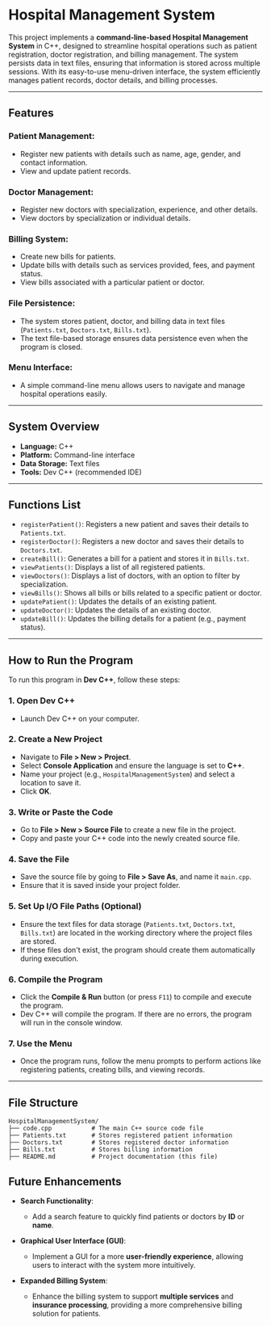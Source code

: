 # Hospital Management System

This project implements a **command-line-based Hospital Management System** in C++, designed to streamline hospital operations such as patient registration, doctor registration, and billing management. The system persists data in text files, ensuring that information is stored across multiple sessions. With its easy-to-use menu-driven interface, the system efficiently manages patient records, doctor details, and billing processes.

---

## Features

### Patient Management:
- Register new patients with details such as name, age, gender, and contact information.
- View and update patient records.

### Doctor Management:
- Register new doctors with specialization, experience, and other details.
- View doctors by specialization or individual details.

### Billing System:
- Create new bills for patients.
- Update bills with details such as services provided, fees, and payment status.
- View bills associated with a particular patient or doctor.

### File Persistence:
- The system stores patient, doctor, and billing data in text files (`Patients.txt`, `Doctors.txt`, `Bills.txt`).
- The text file-based storage ensures data persistence even when the program is closed.

### Menu Interface:
- A simple command-line menu allows users to navigate and manage hospital operations easily.

---

## System Overview

- **Language:** C++
- **Platform:** Command-line interface
- **Data Storage:** Text files
- **Tools:** Dev C++ (recommended IDE)

---

## Functions List

- `registerPatient()`: Registers a new patient and saves their details to `Patients.txt`.
- `registerDoctor()`: Registers a new doctor and saves their details to `Doctors.txt`.
- `createBill()`: Generates a bill for a patient and stores it in `Bills.txt`.
- `viewPatients()`: Displays a list of all registered patients.
- `viewDoctors()`: Displays a list of doctors, with an option to filter by specialization.
- `viewBills()`: Shows all bills or bills related to a specific patient or doctor.
- `updatePatient()`: Updates the details of an existing patient.
- `updateDoctor()`: Updates the details of an existing doctor.
- `updateBill()`: Updates the billing details for a patient (e.g., payment status).

---

## How to Run the Program

To run this program in **Dev C++**, follow these steps:

### 1. Open Dev C++
- Launch Dev C++ on your computer.

### 2. Create a New Project
- Navigate to **File > New > Project**.
- Select **Console Application** and ensure the language is set to **C++**.
- Name your project (e.g., `HospitalManagementSystem`) and select a location to save it.
- Click **OK**.

### 3. Write or Paste the Code
- Go to **File > New > Source File** to create a new file in the project.
- Copy and paste your C++ code into the newly created source file.

### 4. Save the File
- Save the source file by going to **File > Save As**, and name it `main.cpp`.
- Ensure that it is saved inside your project folder.

### 5. Set Up I/O File Paths (Optional)
- Ensure the text files for data storage (`Patients.txt`, `Doctors.txt`, `Bills.txt`) are located in the working directory where the project files are stored.
- If these files don't exist, the program should create them automatically during execution.

### 6. Compile the Program
- Click the **Compile & Run** button (or press `F11`) to compile and execute the program.
- Dev C++ will compile the program. If there are no errors, the program will run in the console window.

### 7. Use the Menu
- Once the program runs, follow the menu prompts to perform actions like registering patients, creating bills, and viewing records.

---

## File Structure

```plaintext
HospitalManagementSystem/
├── code.cpp           # The main C++ source code file
├── Patients.txt       # Stores registered patient information
├── Doctors.txt        # Stores registered doctor information
├── Bills.txt          # Stores billing information
├── README.md          # Project documentation (this file)

```

## Future Enhancements

- **Search Functionality**: 
  - Add a search feature to quickly find patients or doctors by **ID** or **name**.

- **Graphical User Interface (GUI)**: 
  - Implement a GUI for a more **user-friendly experience**, allowing users to interact with the system more intuitively.

- **Expanded Billing System**: 
  - Enhance the billing system to support **multiple services** and **insurance processing**, providing a more comprehensive billing solution for patients.

